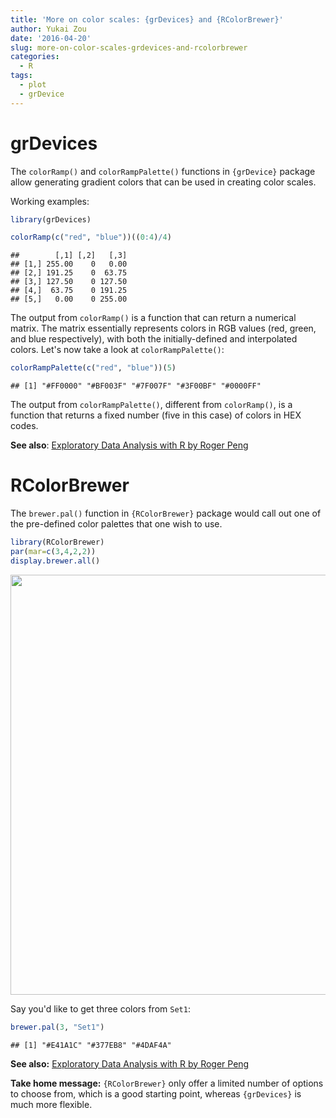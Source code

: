```yaml
---
title: 'More on color scales: {grDevices} and {RColorBrewer}'
author: Yukai Zou
date: '2016-04-20'
slug: more-on-color-scales-grdevices-and-rcolorbrewer
categories:
  - R
tags:
  - plot
  - grDevice
---
```


# grDevices

The `colorRamp()` and `colorRampPalette()` functions in `{grDevice}` package allow generating gradient colors that can be used in creating color scales.

Working examples:


```r
library(grDevices)

colorRamp(c("red", "blue"))((0:4)/4)
```

```
##        [,1] [,2]   [,3]
## [1,] 255.00    0   0.00
## [2,] 191.25    0  63.75
## [3,] 127.50    0 127.50
## [4,]  63.75    0 191.25
## [5,]   0.00    0 255.00
```
The output from `colorRamp()` is a function that can return a numerical matrix. The matrix essentially represents colors in RGB values (red, green, and blue respectively), with both the initially-defined and interpolated colors. Let's now take a look at `colorRampPalette()`:


```r
colorRampPalette(c("red", "blue"))(5)
```

```
## [1] "#FF0000" "#BF003F" "#7F007F" "#3F00BF" "#0000FF"
```

The output from `colorRampPalette()`, different from `colorRamp()`, is a function that returns a fixed number (five in this case) of colors in HEX codes.

**See also**: [Exploratory Data Analysis with R by Roger Peng](https://bookdown.org/rdpeng/exdata/plotting-and-color-in-r.html#colorramp)

# RColorBrewer

The `brewer.pal()` function in `{RColorBrewer}` package would call out one of the pre-defined color palettes that one wish to use.


```r
library(RColorBrewer)
par(mar=c(3,4,2,2))
display.brewer.all()
```

<img src="{{< blogdown/postref >}}index_files/figure-html/unnamed-chunk-3-1.png" width="672" />

Say you'd like to get three colors from `Set1`:


```r
brewer.pal(3, "Set1")
```

```
## [1] "#E41A1C" "#377EB8" "#4DAF4A"
```

**See also:** [Exploratory Data Analysis with R by Roger Peng](https://bookdown.org/rdpeng/exdata/plotting-and-color-in-r.html#using-the-rcolorbrewer-palettes)

**Take home message:** `{RColorBrewer}` only offer a limited number of options to choose from, which is a good starting point, whereas `{grDevices}` is much more flexible.
